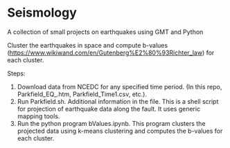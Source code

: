 # Seismology
A collection of small projects on earthquakes using GMT and Python

Cluster the earthquakes in space and compute b-values (https://www.wikiwand.com/en/Gutenberg%E2%80%93Richter_law) for each cluster.

Steps:

1. Download data from NCEDC for any specified time period. (In this repo, Parkfield_EQ_.htm, Parkfield_Time1.csv, etc.).
2. Run Parkfield.sh. Additional information in the file. This is a shell script for projection of earthquake data along the fault. It uses generic mapping tools.
3. Run the python program bValues.ipynb. This program clusters the projected data using k-means clustering and computes the b-values for each cluster.
